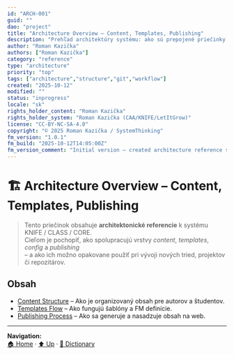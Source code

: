 ```yaml
---
id: "ARCH-001"
guid: ""
dao: "project"
title: "Architecture Overview – Content, Templates, Publishing"
description: "Prehľad architektúry systému: ako sú prepojené priečinky content, core, config a publishing."
author: "Roman Kazička"
authors: ["Roman Kazička"]
category: "reference"
type: "architecture"
priority: "top"
tags: ["architecture","structure","git","workflow"]
created: "2025-10-12"
modified: ""
status: "inprogress"
locale: "sk"
rights_holder_content: "Roman Kazička"
rights_holder_system: "Roman Kazička (CAA/KNIFE/LetItGrow)"
license: "CC-BY-NC-SA-4.0"
copyright: "© 2025 Roman Kazička / SystemThinking"
fm_version: "1.0.1"
fm_build: "2025-10-12T14:05:00Z"
fm_version_comment: "Initial version – created architecture reference structure"
---
```


# 🏗️ Architecture Overview – Content, Templates, Publishing

> Tento priečinok obsahuje **architektonické referencie** k systému KNIFE / CLASS / CORE.  
> Cieľom je pochopiť, ako spolupracujú vrstvy *content*, *templates*, *config* a *publishing*  
> – a ako ich možno opakovane použiť pri vývoji nových tried, projektov či repozitárov.

## Obsah

- [Content Structure](./content-structure.md) – Ako je organizovaný obsah pre autorov a študentov.
- [Templates Flow](./templates-flow.md) – Ako fungujú šablóny a FM definície.
- [Publishing Process](./publishing-process.md) – Ako sa generuje a nasadzuje obsah na web.

---

**Navigation:**  
[🏠 Home](../../../../README.md) · [⬆️ Up](../README.md) · [📖 Dictionary](../dictionary/terminology.md)